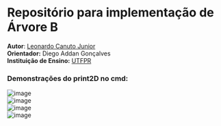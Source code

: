 # Repositório para implementação de Árvore B

**Autor**: [Leonardo Canuto Junior](https://github.com/leonardocjr)<br />
**Orientador:** Diego Addan Gonçalves<br />
**Instituição de Ensino:** [UTFPR](https://portal.utfpr.edu.br/home)

### Demonstrações do print2D no cmd:
![image](https://github.com/leonardocjr/b-tree/assets/41709940/86cbb2c4-251e-42a2-a7fd-0d9002dd0144)<br />
![image](https://github.com/leonardocjr/b-tree/assets/41709940/19187636-d3fd-49cc-9d24-65a26f288459)<br />
![image](https://github.com/leonardocjr/b-tree/assets/41709940/076da44e-0090-4f37-b0dc-389a16d785c9)<br />
![image](https://github.com/leonardocjr/b-tree/assets/41709940/58b55917-9973-46ee-b479-9c1cd37dd658)

